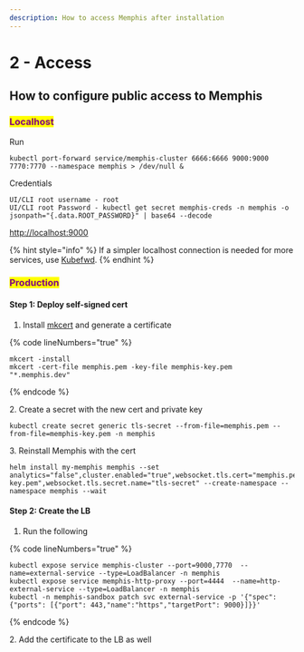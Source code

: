 ```yaml
---
description: How to access Memphis after installation
---
```


# 2 - Access

## How to configure public access to Memphis

### <mark style="color:purple;">Localhost</mark>

Run

```
kubectl port-forward service/memphis-cluster 6666:6666 9000:9000 7770:7770 --namespace memphis > /dev/null &
```

Credentials

```
UI/CLI root username - root
UI/CLI root Password - kubectl get secret memphis-creds -n memphis -o jsonpath="{.data.ROOT_PASSWORD}" | base64 --decode
```

[http://localhost:9000](http://localhost:9000)

{% hint style="info" %}
If a simpler localhost connection is needed for more services, use [Kubefwd](https://kubefwd.com/).
{% endhint %}

### <mark style="color:purple;">Production</mark>

#### Step 1: Deploy self-signed cert

1. Install [mkcert](https://github.com/FiloSottile/mkcert) and generate a certificate

{% code lineNumbers="true" %}
```
mkcert -install
mkcert -cert-file memphis.pem -key-file memphis-key.pem "*.memphis.dev"
```
{% endcode %}

2\. Create a secret with the new cert and private key

```
kubectl create secret generic tls-secret --from-file=memphis.pem --from-file=memphis-key.pem -n memphis
```

3\. Reinstall Memphis with the cert

```
helm install my-memphis memphis --set analytics="false",cluster.enabled="true",websocket.tls.cert="memphis.pem",websocket.tls.key="memphis-key.pem",websocket.tls.secret.name="tls-secret" --create-namespace --namespace memphis --wait
```

#### Step 2: Create the LB

1. Run the following

{% code lineNumbers="true" %}
```
kubectl expose service memphis-cluster --port=9000,7770  --name=external-service --type=LoadBalancer -n memphis
kubectl expose service memphis-http-proxy --port=4444  --name=http-external-service --type=LoadBalancer -n memphis
kubectl -n memphis-sandbox patch svc external-service -p '{"spec":{"ports": [{"port": 443,"name":"https","targetPort": 9000}]}}'
```
{% endcode %}

2\. Add the certificate to the LB as well
